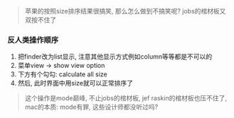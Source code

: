 > 苹果的按照size排序结果很搞笑, 那么怎么做到不搞笑呢? jobs的棺材板又双按不住了

### 反人类操作顺序
1. 把finder改为list显示, 注意其他显示方式例如column等等都是不可以的
2. 菜单view -> show view option
3. 下方有个勾勾: calculate all size
4. 然后, 此时界面中用size就可以正常排序了

> 这个操作是mode巅峰, 不止jobs的棺材板, jef raskin的棺材板也压不住了, mac的本质: mode有罪, 这些设计师都没听过吗?